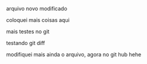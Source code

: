 arquivo novo modificado

coloquei mais coisas aqui

mais testes no git

testando git diff

modifiquei mais ainda o arquivo, agora no git hub hehe
